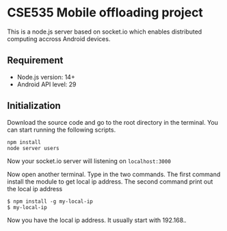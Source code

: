 # CSE535 Mobile offloading project
This is a node.js server based on socket.io which enables distributed computing accross Android devices. 

## Requirement
* Node.js version: 14+
* Android API level: 29

## Initialization
Download the source code and go to the root directory in the terminal. You can start running the following scripts.
```
npm install
node server users
```
Now your socket.io server will listening on `localhost:3000`

Now open another terminal. Type in the two commands. The first command install the module to get local ip address. The second command print out the local ip address
```
$ npm install -g my-local-ip
$ my-local-ip
```
Now you have the local ip address. It usually start with 192.168.*.*
